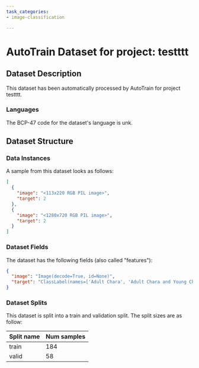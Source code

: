 ```yaml
---
task_categories:
- image-classification

---
```

# AutoTrain Dataset for project: testttt

## Dataset Description

This dataset has been automatically processed by AutoTrain for project testttt.

### Languages

The BCP-47 code for the dataset's language is unk.

## Dataset Structure

### Data Instances

A sample from this dataset looks as follows:

```json
[
  {
    "image": "<113x220 RGB PIL image>",
    "target": 2
  },
  {
    "image": "<1280x720 RGB PIL image>",
    "target": 2
  }
]
```

### Dataset Fields

The dataset has the following fields (also called "features"):

```json
{
  "image": "Image(decode=True, id=None)",
  "target": "ClassLabel(names=['Adult Chara', 'Adult Chara and Young Chara', 'Chara', 'Female Kris', 'Kris', 'Kris and Adult Chara', 'Kris and Chara', 'Kris and Female Chara', 'Kris and Male Chara', 'Kris and The Player', 'Kris and a Soul', 'Kris next to the Ghost of Chara', 'Male Kris', 'Male Kris and Female Kris', 'StoryShift Chara', 'StoryShift Chara and Young Chara', 'Teen Chara and Young Chara', 'Teenager Chara and Young Chara', 'Young Chara'], id=None)"
}
```

### Dataset Splits

This dataset is split into a train and validation split. The split sizes are as follow:

| Split name   | Num samples         |
| ------------ | ------------------- |
| train        | 184 |
| valid        | 58 |
